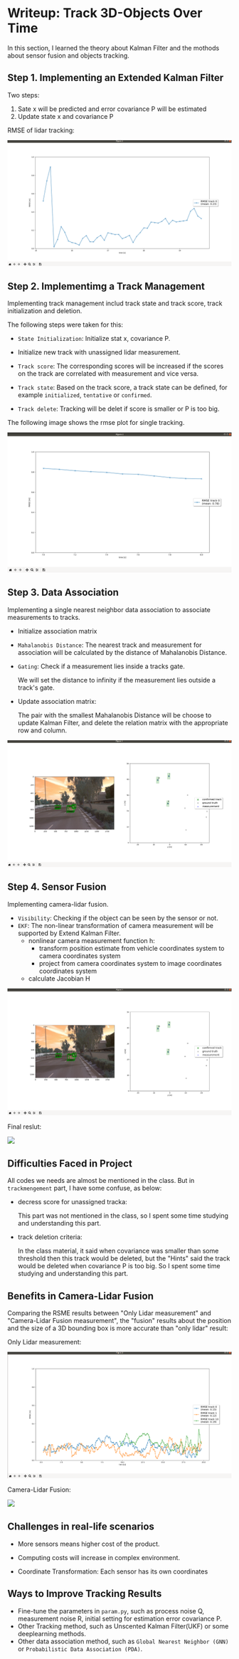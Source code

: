 # Writeup: Track 3D-Objects Over Time

In this section, I learned the theory about Kalman Filter and the mothods about sensor fusion and objects tracking.

## Step 1. Implementing an Extended Kalman Filter

Two steps:
  1. Sate x will be predicted and error covariance P will be estimated
  2. Update state x and covariance P

RMSE of lidar tracking:

![](img/final/single_target_tracking_rmse.png)

## Step 2. Implementimg a Track Management

Implementing track management includ track state and track score, track initialization and deletion.

The following steps were taken for this:

- `State Initialization`: Initialize stat x, covariance P.
- Initialize new track with unassigned lidar measurement.
- `Track score`: The corresponding scores will be increased if the scores on the track are correlated with measurement and vice versa.

- `Track state`: Based on the track score, a track state can be defined, for example `initialized`, `tentative` or `confirmed`.
- `Track delete`:
    Tracking will be delet if score is smaller or P is too big.

The following image shows the rmse plot for single tracking.

![](img/final/rmse2.png)

## Step 3. Data Association

Implementing a single nearest neighbor data association to associate measurements to tracks.

- Initialize association matrix
- `Mahalanobis Distance`:  The nearest track and measurement for association will be calculated by the distance of Mahalanobis Distance.

- `Gating`: Check if a measurement lies inside a tracks gate.

    We will set the distance to infinity if the measurement lies outside a track's gate.

- Update association matrix:

    The pair with the smallest Mahalanobis Distance will be choose to update Kalman Filter, and delete the relation matrix with the appropriate row and column.


![](img/final/track3.png)

## Step 4. Sensor Fusion

Implementing camera-lidar fusion.

- `Visibility`: Checking if the object can be seen by the sensor or not.
- `EKF`: The non-linear transformation of camera measurement will be supported by  Extend Kalman Filter.
  - nonlinear camera measurement function h:
    - transform position estimate from vehicle coordinates system to camera coordinates system
    - project from camera coordinates system to image coordinates coordinates system
  - calculate Jacobian H

![](img/final/track4.png)

Final reslut:

![](img/final/my_tracking_results.gif)

## Difficulties Faced in Project

All codes we needs are almost be mentioned in the class.
But in `trackmengement` part, I have some confuse, as below:

- decress score for unassigned tracka:

    This part was not mentioned in the class, so I spent some time studying and understanding this part.

- track deletion criteria:

    In the class material, it said when covariance was smaller than some threshold then this track would be deleted, but the "Hints" said the track would be deleted when covariance P is too big. So I spent some time studying and understanding this part.


## Benefits in Camera-Lidar Fusion

Comparing the RSME results between "Only Lidar measurement" and "Camera-Lidar Fusion measurement", the  "fusion" results about the position and the size of a 3D bounding box is more accurate than "only lidar" result:

Only Lidar measurement:

![](img/final/rmse3.png)

Camera-Lidar Fusion:

![](img/final/rsme4.png)

## Challenges in real-life scenarios

- More sensors means higher cost of the product.
  
- Computing costs will increase in complex environment.
  
- Coordinate Transformation: Each sensor has its own coordinates

## Ways to Improve Tracking Results

- Fine-tune the parameters in `param.py`, such as process noise Q, measurement noise R, initial setting for estimation error covariance P.
- Other Tracking method, such as Unscented Kalman Filter(UKF) or some deeplearning methods.
- Other data association method, such as `Global Nearest Neighbor (GNN)` or `Probabilistic Data Association (PDA)`.
